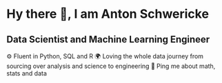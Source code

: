# Hy there 👋, I am Anton Schwericke
## Data Scientist and Machine Learning Engineer

⚙️ Fluent in Python, SQL and R
🌍 Loving the whole data journey from sourcing over analysis and science to engineering
💬 Ping me about math, stats and data
